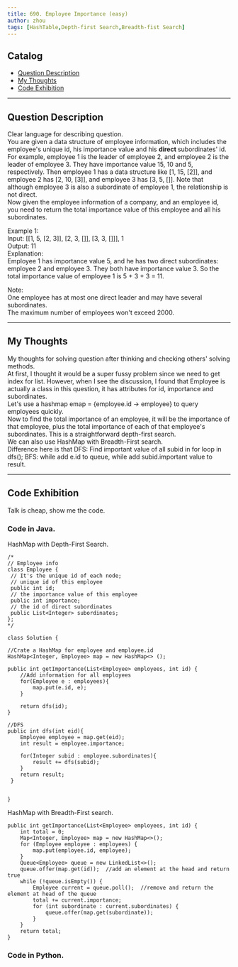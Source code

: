 ```yaml
---
title: 690. Employee Importance (easy)                 
author: zhou      
tags: [HashTable,Depth-first Search,Breadth-fist Search]          
---
```




## Catalog  
+ [Question Description](#partI)
+ [My Thoughts](#partII)
+ [Code Exhibition](#partIII)

----------------------------------

## Question Description
Clear language for describing question.    
You are given a data structure of employee information, which includes the employee's unique id, his importance value and his <b> direct </b> subordinates' id.    
For example, employee 1 is the leader of employee 2, and employee 2 is the leader of employee 3. They have importance value 15, 10 and 5, respectively. Then employee 1 has a data structure like [1, 15, [2]], and employee 2 has [2, 10, [3]], and employee 3 has [3, 5, []]. Note that although employee 3 is also a subordinate of employee 1, the relationship is not direct.     
Now given the employee information of a company, and an employee id, you need to return the total importance value of this employee and all his subordinates.     

Example 1:    
Input: [[1, 5, [2, 3]], [2, 3, []], [3, 3, []]], 1    
Output: 11   
Explanation:    
Employee 1 has importance value 5, and he has two direct subordinates: employee 2 and employee 3. They both have importance value 3. So the total importance value of employee 1 is 5 + 3 + 3 = 11.     
 
Note:    
One employee has at most one direct leader and may have several subordinates.    
The maximum number of employees won't exceed 2000.     


----------------------------------

## My Thoughts
My thoughts for solving question after thinking and checking others' solving methods.        
At first, I thought it would be a super fussy problem since we need to get index for list. However, when I see the discussion, I found that Employee is actually a class in this question, it has attributes for id, importance and subordinates.         
Let's use a hashmap emap = {employee.id -> employee} to query employees quickly.     
Now to find the total importance of an employee, it will be the importance of that employee, plus the total importance of each of that employee's subordinates. This is a straightforward depth-first search.       
We can also use HashMap with Breadth-First search.     
Difference here is that DFS: Find important value of all subid in for loop in dfs(); BFS: while add e.id to queue, while add subid.important value to result.     


----------------------------------

## Code Exhibition
Talk is cheap, show me the code.    
### Code in Java.     
HashMap with Depth-First Search.     

    /*
    // Employee info
    class Employee {
     // It's the unique id of each node;
     // unique id of this employee
     public int id;
     // the importance value of this employee
     public int importance;
     // the id of direct subordinates
     public List<Integer> subordinates;
    };
    */
    
    class Solution {
    
    //Crate a HashMap for employee and employee.id
    HashMap<Integer, Employee> map = new HashMap<> ();
    
    public int getImportance(List<Employee> employees, int id) {
        //Add information for all employees
        for(Employee e : employees){
            map.put(e.id, e);
        }
        
        return dfs(id);
    }
    
    //DFS
    public int dfs(int eid){
        Employee employee = map.get(eid);
        int result = employee.importance;
        
        for(Integer subid : employee.subordinates){
            result += dfs(subid);
        }
        return result;
     }
    
    
    }
 
 HashMap with Breadth-First search.     
 
    public int getImportance(List<Employee> employees, int id) {
        int total = 0;
        Map<Integer, Employee> map = new HashMap<>();
        for (Employee employee : employees) {
            map.put(employee.id, employee);
        }
        Queue<Employee> queue = new LinkedList<>();
        queue.offer(map.get(id));  //add an element at the head and return true   
        while (!queue.isEmpty()) {
            Employee current = queue.poll();  //remove and return the element at head of the queue
            total += current.importance;
            for (int subordinate : current.subordinates) {
                queue.offer(map.get(subordinate));
            }
        }
        return total;
    }
    
    


### Code in Python.   



